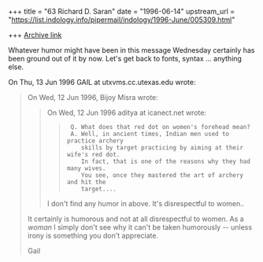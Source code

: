+++
title = "63 Richard D. Saran"
date = "1996-06-14"
upstream_url = "https://list.indology.info/pipermail/indology/1996-June/005309.html"

+++
[Archive link](https://list.indology.info/pipermail/indology/1996-June/005309.html)

Whatever humor might have been in this message Wednesday certainly has 
been ground out of it by now.  Let's get back to fonts, syntax ... 
anything else.

On Thu, 13 Jun 1996 GAIL at utxvms.cc.utexas.edu wrote:

> 
> 
> On Wed, 12 Jun 1996, Bijoy Misra wrote:
> 
> > On Wed, 12 Jun 1996 aditya at icanect.net wrote:
> > 
> > >      Q. What does that red dot on women's forehead mean?
> > >      A. Well, in ancient times, Indian men used to practice archery
> > >         skills by target practicing by aiming at their wife's red dot.
> > >         In fact, that is one of the reasons why they had many wives.
> > >         You see, once they mastered the art of archery and hit the
> > >         target....
> > >  
> > I don't find any humor in above.  It's disrespectful to women..
> > 
> It certainly is humorous and not at all disrespectful to women. As a 
> *woman* I simply don't see why it can't be taken humorously -- unless 
> irony is something you don't appreciate.
> 
> Gail
> 
> 





